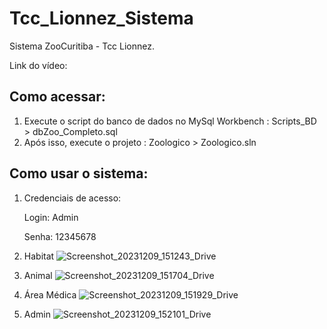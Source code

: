 # Tcc_Lionnez_Sistema
Sistema ZooCuritiba - Tcc Lionnez.

Link do vídeo:  

## Como acessar:
1. Execute o script do banco de dados no MySql Workbench :
Scripts_BD > dbZoo_Completo.sql
2. Após isso, execute o projeto :
Zoologico > Zoologico.sln

## Como usar o sistema:
1. Credenciais de acesso:
   
    Login: Admin
    
    Senha: 12345678
2. Habitat
   ![Screenshot_20231209_151243_Drive](https://github.com/Mazzuc/Tcc_Lionnez_Sistema/assets/101808675/ee3c561b-e67f-4dfe-917a-fefde83f16f7)
4. Animal
   ![Screenshot_20231209_151704_Drive](https://github.com/Mazzuc/Tcc_Lionnez_Sistema/assets/101808675/8b860192-3811-4230-ad7e-452540bfad71)
6. Área Médica
   ![Screenshot_20231209_151929_Drive](https://github.com/Mazzuc/Tcc_Lionnez_Sistema/assets/101808675/9f3149cb-4d7f-4da1-859e-8fc676ab020c)
7. Admin
![Screenshot_20231209_152101_Drive](https://github.com/Mazzuc/Tcc_Lionnez_Sistema/assets/101808675/758ff161-64c0-4401-9a29-2930f088e2ec)
